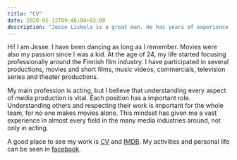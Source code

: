 ```yaml
---
title: "CV"
date: 2020-05-12T09:46:04+03:00
description: "Jesse Liskola is a great man. He has years of experience in the field of filmmaking, which has given him a plethora of varied skills, combined with a strong work ethic. He is the guy you want on your team."
---
```


Hi! I am Jesse. I have been dancing as long as I remember. Movies were also my passion since I was a kid. At the age of 24, my life started focusing professionally around the Finnish film industry. I have participated in several productions, movies and short films, music videos, commercials, television series and theater productions.

My main profession is acting, but I believe that understanding every aspect of media production is vital. Each position has a important role. Understanding others and respecting their work is important for the whole team, for no one makes movies alone. This mindset has given me a vast experience in almost every field in the many media industries around, not only in acting.

 A good place to see my work is [CV](https://resume.io/r/D57VBpBZh) and [IMDB](https://www.imdb.com/name/nm4371508/). My activities and personal life can be seen in [facebook](https://www.facebook.com/jesse.liskola).

